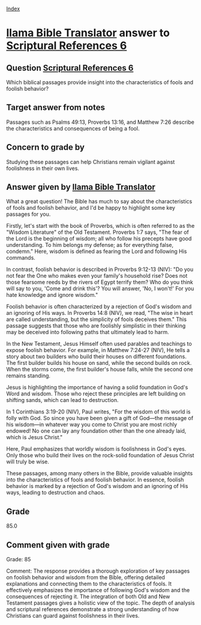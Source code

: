 
[Index](../../index.md)
# [llama Bible Translator](../../answering_models/llama_Bible_Translator.md) answer to [Scriptural References 6](../../questions/Scriptural_References_6.md)

## Question [Scriptural References 6](../../questions/Scriptural_References_6.md)
Which biblical passages provide insight into the characteristics of fools and foolish behavior?

## Target answer from notes
Passages such as Psalms 49:13, Proverbs 13:16, and Matthew 7:26 describe the characteristics and consequences of being a fool.

## Concern to grade by
Studying these passages can help Christians remain vigilant against foolishness in their own lives.

## Answer given by [llama Bible Translator](../../answering_models/llama_Bible_Translator.md)
What a great question! The Bible has much to say about the characteristics of fools and foolish behavior, and I'd be happy to highlight some key passages for you.

Firstly, let's start with the book of Proverbs, which is often referred to as the "Wisdom Literature" of the Old Testament. Proverbs 1:7 says, "The fear of the Lord is the beginning of wisdom; all who follow his precepts have good understanding. To him belongs my defense; as for everything false, condemn." Here, wisdom is defined as fearing the Lord and following His commands.

In contrast, foolish behavior is described in Proverbs 9:12-13 (NIV): "Do you not fear the One who makes even your family's household rise? Does not those fearsome reeds by the rivers of Egypt terrify them? Who do you think will say to you, 'Come and drink this'? You will answer, 'No, I won't!' For you hate knowledge and ignore wisdom."

Foolish behavior is often characterized by a rejection of God's wisdom and an ignoring of His ways. In Proverbs 14:8 (NIV), we read, "The wise in heart are called understanding, but the simplicity of fools deceives them." This passage suggests that those who are foolishly simplistic in their thinking may be deceived into following paths that ultimately lead to harm.

In the New Testament, Jesus Himself often used parables and teachings to expose foolish behavior. For example, in Matthew 7:24-27 (NIV), He tells a story about two builders who build their houses on different foundations. The first builder builds his house on sand, while the second builds on rock. When the storms come, the first builder's house falls, while the second one remains standing.

Jesus is highlighting the importance of having a solid foundation in God's Word and wisdom. Those who reject these principles are left building on shifting sands, which can lead to destruction.

In 1 Corinthians 3:19-20 (NIV), Paul writes, "For the wisdom of this world is folly with God. So since you have been given a gift of God—the message of his wisdom—in whatever way you come to Christ you are most richly endowed! No one can lay any foundation other than the one already laid, which is Jesus Christ."

Here, Paul emphasizes that worldly wisdom is foolishness in God's eyes. Only those who build their lives on the rock-solid foundation of Jesus Christ will truly be wise.

These passages, among many others in the Bible, provide valuable insights into the characteristics of fools and foolish behavior. In essence, foolish behavior is marked by a rejection of God's wisdom and an ignoring of His ways, leading to destruction and chaos.

## Grade
85.0

## Comment given with grade
Grade: 85

Comment: The response provides a thorough exploration of key passages on foolish behavior and wisdom from the Bible, offering detailed explanations and connecting them to the characteristics of fools. It effectively emphasizes the importance of following God's wisdom and the consequences of rejecting it. The integration of both Old and New Testament passages gives a holistic view of the topic. The depth of analysis and scriptural references demonstrate a strong understanding of how Christians can guard against foolishness in their lives.
